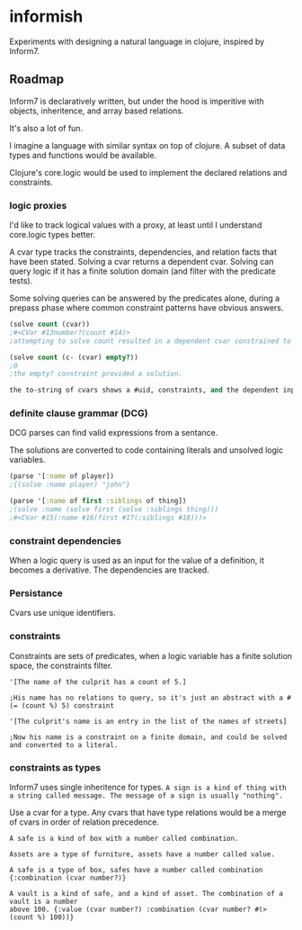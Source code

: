# informish

Experiments with designing a natural language in clojure, inspired by Inform7.

## Roadmap

Inform7 is declaratively written, but under the hood is imperitive with objects, inheritence, and array based relations.

It's also a lot of fun.

I imagine a language with similar syntax on top of clojure.  A subset of data types and functions would be available.

Clojure's core.logic would be used to implement the declared relations and constraints.

### logic proxies

I'd like to track logical values with a proxy, at least until I understand core.logic types better.

A cvar type tracks the constraints, dependencies, and relation facts that have been stated.  Solving a cvar returns a dependent cvar.  Solving can query logic if it has a finite solution domain (and filter with the predicate tests).

Some solving queries can be answered by the predicates alone, during a prepass phase where common constraint patterns have obvious answers.

```clj
(solve count (cvar))
;#<CVar #13number?(count #14)>
;attempting to solve count resulted in a dependent cvar constrained to a number.

(solve count (c- (cvar) empty?))
;0
;the empty? constraint provided a solution.

the to-string of cvars shows a #uid, constraints, and the dependent inputs.

```

### definite clause grammar (DCG)

DCG parses can find valid expressions from a sentance.

The solutions are converted to code containing literals and unsolved logic variables.

```clj
(parse '[:name of player])
;{(solve :name player) "john"}
```


```clj
(parse '[:name of first :siblings of thing])
;(solve :name (solve first (solve :siblings thing)))
;#<CVar #15(:name #16(first #17(:siblings #18)))>
```



### constraint dependencies

When a logic query is used as an input for the value of a definition, it becomes a derivative.  The dependencies are tracked.

### Persistance

Cvars use unique identifiers.


### constraints

Constraints are sets of predicates, when a logic variable has a finite solution space, the constraints filter.

```inform7
'[The name of the culprit has a count of 5.]

;His name has no relations to query, so it's just an abstract with a #(= (count %) 5) constraint

'[The culprit's name is an entry in the list of the names of streets]

;Now his name is a constraint on a finite domain, and could be solved and converted to a literal.
```

### constraints as types

Inform7 uses single inheritence for types.
```A sign is a kind of thing with a string called message. The message of a sign is usually "nothing".```

Use a cvar for a type.  Any cvars that have type relations would be a merge of cvars in order of relation precedence.

```inform7
A safe is a kind of box with a number called combination.

Assets are a type of furniture, assets have a number called value.

A safe is a type of box, safes have a number called combination {:combination (cvar number?)}

A vault is a kind of safe, and a kind of asset. The combination of a vault is a number
above 100. {:value (cvar number?) :combination (cvar number? #(> (count %) 100))}
```
